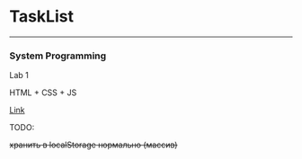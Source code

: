 # TaskList
___
### System Programming 


Lab 1


HTML + CSS + JS


[Link](https://aayakunin.github.io/TaskList/)

TODO: 

~~хранить в localStorage нормально (массив)~~
